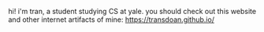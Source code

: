 hi! i'm tran, a student studying CS at yale. you should check out this website and other internet artifacts of mine: https://transdoan.github.io/


